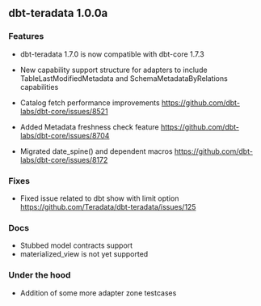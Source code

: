 ## dbt-teradata 1.0.0a

### Features
* dbt-teradata 1.7.0 is now compatible with dbt-core 1.7.3

* New capability support structure for adapters to include 
  TableLastModifiedMetadata and SchemaMetadataByRelations capabilities

* Catalog fetch performance improvements
    https://github.com/dbt-labs/dbt-core/issues/8521

* Added Metadata freshness check feature
    https://github.com/dbt-labs/dbt-core/issues/8704

* Migrated date_spine() and dependent macros
    https://github.com/dbt-labs/dbt-core/issues/8172

### Fixes
* Fixed issue related to dbt show with limit option
    https://github.com/Teradata/dbt-teradata/issues/125

### Docs
* Stubbed model contracts support
* materialized_view is not yet supported

### Under the hood
* Addition of some more adapter zone testcases
